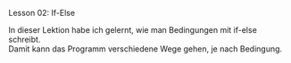 
Lesson 02: If-Else

In dieser Lektion habe ich gelernt, wie man Bedingungen mit if-else schreibt.  
Damit kann das Programm verschiedene Wege gehen, je nach Bedingung.